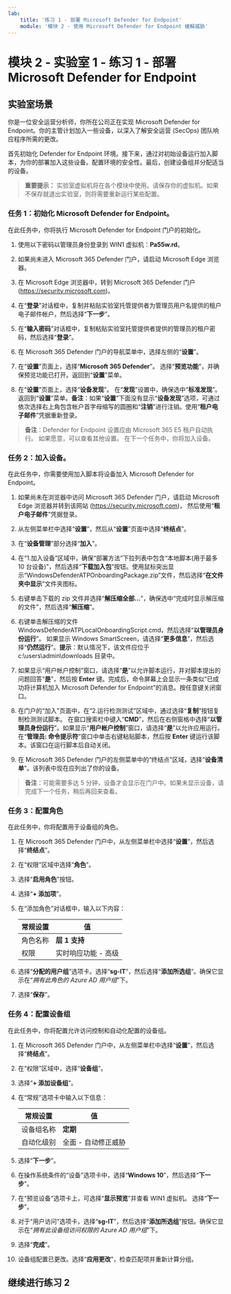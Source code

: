 ```yaml
---
lab:
    title: '练习 1 - 部署 Microsoft Defender for Endpoint'
    module: '模块 2 - 使用 Microsoft Defender for Endpoint 缓解威胁'
---
```


# 模块 2 - 实验室 1 - 练习 1 - 部署 Microsoft Defender for Endpoint

## 实验室场景

你是一位安全运营分析师，你所在公司正在实现 Microsoft Defender for Endpoint。你的主管计划加入一些设备，以深入了解安全运营 (SecOps) 团队响应程序所需的更改。

首先初始化 Defender for Endpoint 环境。接下来，通过对初始设备运行加入脚本，为你的部署加入这些设备。配置环境的安全性。最后，创建设备组并分配适当的设备。

>**重要提示：**  实验室虚拟机将在各个模块中使用。请保存你的虚拟机。如果不保存就退出实验室，则将需要重新运行某些配置。


### 任务 1：初始化 Microsoft Defender for Endpoint。

在此任务中，你将执行 Microsoft Defender for Endpoint 门户的初始化。

1. 使用以下密码以管理员身份登录到 WIN1 虚拟机：**Pa55w.rd**。  

2. 如果尚未进入 Microsoft 365 Defender 门户，请启动 Microsoft Edge 浏览器。

3. 在 Microsoft Edge 浏览器中，转到 Microsoft 365 Defender 门户 (https://security.microsoft.com)。

4. 在“**登录**”对话框中，复制并粘贴实验室托管提供者为管理员用户名提供的租户电子邮件帐户，然后选择“**下一步**”。

5. 在“**输入密码**”对话框中，复制粘贴实验室托管提供者提供的管理员的租户密码，然后选择“**登录**”。

6. 在 Microsoft 365 Defender 门户的导航菜单中，选择左侧的“**设置**”。

7. 在“**设置**”页面上，选择“**Microsoft 365 Defender**”。  选择“**预览功能**”，并确保预览功能已打开。返回到“**设置**”菜单。

8. 在“**设置**”页面上，选择“**设备发现**”。  在“**发现**”设置中，确保选中“**标准发现**”。  返回到“**设置**”菜单。**备注**：如果“**设置**”下面没有显示“**设备发现**”选项，可通过依次选择右上角包含帐户首字母缩写的圆圈和“**注销**”进行注销。使用“**租户电子邮件**”凭据重新登录。

>**备注**：Defender for Endpoint 设置应由 Microsoft 365 E5 租户自动执行。  如果愿意，可以查看其他设置。  在下一个任务中，你将加入设备。  


### 任务 2：加入设备。

在此任务中，你需要使用加入脚本将设备加入 Microsoft Defender for Endpoint。

1. 如果尚未在浏览器中访问 Microsoft 365 Defender 门户，请启动 Microsoft Edge 浏览器并转到该网站 (https://security.microsoft.com)， 然后使用“**租户电子邮件**”凭据登录。

2. 从左侧菜单栏中选择“**设置**”，然后从“**设置**”页面中选择“**终结点**”。

3. 在“**设备管理**”部分选择“**加入**”。

4. 在“1.加入设备”区域中，确保“部署方法”下拉列表中包含“本地脚本(用于最多 10 台设备)”，然后选择“**下载加入包**”按钮。使用鼠标突出显示“WindowsDefenderATPOnboardingPackage.zip”文件，然后选择“**在文件夹中显示**”文件夹图标。

5. 右键单击下载的 zip 文件并选择“**解压缩全部...**”，确保选中“完成时显示解压缩的文件”，然后选择“**解压缩**”。

6. 右键单击解压缩的文件 WindowsDefenderATPLocalOnboardingScript.cmd，然后选择“**以管理员身份运行**”。  如果显示 Windows SmartScreen，请选择“**更多信息**”，然后选择“**仍然运行**”。**提示**：默认情况下，该文件应位于 c:\users\admin\downloads 目录中。
    
7. 如果显示“用户帐户控制”窗口，请选择“**是**”以允许脚本运行，并对脚本提出的问题回答“**是**”，然后按 **Enter** 键。完成后，命令屏幕上会显示一条类似“已成功将计算机加入 Microsoft Defender for Endpoint”的消息。按任意键关闭窗口。

8. 在门户的“加入”页面中，在“2.运行检测测试”区域中，通过选择“**复制**”按钮复制检测测试脚本。  在窗口搜索栏中键入“**CMD**”，然后在右侧窗格中选择“**以管理员身份运行**”。如果显示“**用户帐户控制**”窗口，请选择“**是**”以允许应用运行。在“**管理员: 命令提示符**”窗口中单击右键粘贴脚本，然后按 **Enter** 键运行该脚本。该窗口在运行脚本后自动关闭。

9. 在 Microsoft 365 Defender 门户的左侧菜单中的“终结点”区域，选择“**设备清单**”。该列表中现在应列出了你的设备。

>**备注**：可能需要多达 5 分钟，设备才会显示在门户中。如果未显示设备，请完成下一个任务，稍后再回来查看。


### 任务 3：配置角色

在此任务中，你将配置用于设备组的角色。

1. 在 Microsoft 365 Defender 门户中，从左侧菜单栏中选择“**设置**”，然后选择“**终结点**”。 

2. 在“权限”区域中选择“**角色**”。

3. 选择“**启用角色**”按钮。

4. 选择“**+ 添加项**”。

5. 在“添加角色”对话框中，输入以下内容：

    |常规设置|值|
    |---|---|
    |角色名称|**层 1 支持**|
    |权限|实时响应功能 - 高级|

6. 选择“**分配的用户组**”选项卡。选择“**sg-IT**”，然后选择“**添加所选组**”。确保它显示在“*拥有此角色的 Azure AD 用户组*”下。

7. 选择“**保存**”。


### 任务 4：配置设备组

在此任务中，你将配置允许访问控制和自动化配置的设备组。

1. 在 Microsoft 365 Defender 门户中，从左侧菜单栏中选择“**设置**”，然后选择“**终结点**”。 

2. 在“权限”区域中，选择“**设备组**”。

3. 选择“**+ 添加设备组**”。

4. 在“常规”选项卡中输入以下信息：

    |常规设置|值|
    |---|---|
    |设备组名称|**定期**|
    |自动化级别|全面 - 自动修正威胁|

5. 选择“**下一步**”。

6. 在操作系统条件的“设备”选项卡中，选择“**Windows 10**”，然后选择“**下一步**”。

7. 在“预览设备”选项卡上，可选择“**显示预览**”并查看 WIN1 虚拟机。  选择“**下一步**”。

8. 对于“用户访问”选项卡，选择“**sg-IT**”，然后选择“**添加所选组**”按钮。确保它显示在“*拥有此设备组访问权限的 Azure AD 用户组*”下。

9. 选择“**完成**”。

10. 设备组配置已更改。选择“**应用更改**”，检查匹配项并重新计算分组。

## 继续进行练习 2
